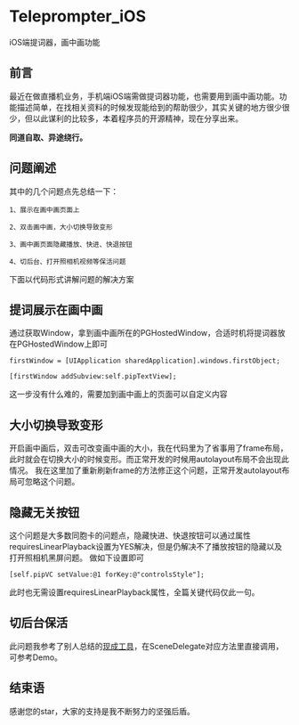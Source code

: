 # Teleprompter_iOS
iOS端提词器，画中画功能

## 前言
最近在做直播机业务，手机端iOS端需做提词器功能，也需要用到画中画功能。功能描述简单，在找相关资料的时候发现能给到的帮助很少，其实关键的地方很少很少，但以此谋利的比较多，本着程序员的开源精神，现在分享出来。

**同道自取、异途绕行。**

## 问题阐述
其中的几个问题点先总结一下：
```
1、展示在画中画页面上

2、双击画中画，大小切换导致变形

3、画中画页面隐藏播放、快进、快退按钮

4、切后台、打开照相机视频等保活问题
```
下面以代码形式讲解问题的解决方案

## 提词展示在画中画
通过获取Window，拿到画中画所在的PGHostedWindow，合适时机将提词器放在PGHostedWindow上即可
```
firstWindow = [UIApplication sharedApplication].windows.firstObject;

[firstWindow addSubview:self.pipTextView];
```
这一步没有什么难的，需要加到画中画上的页面可以自定义内容

## 大小切换导致变形
开启画中画后，双击可改变画中画的大小，我在代码里为了省事用了frame布局，此时就会在切换大小的时候变形。而正常开发的时候用autolayout布局不会出现此情况。
我在这里加了重新刷新frame的方法修正这个问题，正常开发autolayout布局可忽略这个问题。

## 隐藏无关按钮
这个问题是大多数同胞卡的问题点，隐藏快进、快退按钮可以通过属性requiresLinearPlayback设置为YES解决，但是仍解决不了播放按钮的隐藏以及打开照相机黑屏问题。
做如下设置即可
```
[self.pipVC setValue:@1 forKey:@"controlsStyle"];
```
此时也无需设置requiresLinearPlayback属性，全篇关键代码仅此一句。

## 切后台保活
此问题我参考了别人总结的[现成工具](https://blog.csdn.net/WangQingLei0307/article/details/112002904)，在SceneDelegate对应方法里直接调用，可参考Demo。

## 结束语
感谢您的star，大家的支持是我不断努力的坚强后盾。
